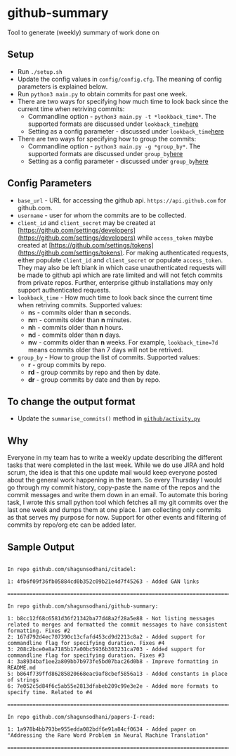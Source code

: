 # github-summary
Tool to generate (weekly) summary of work done on

## Setup

* Run `./setup.sh`
* Update the config values in `config/config.cfg`. The meaning of config parameters is explained below.
* Run `python3 main.py` to obtain commits for past one week.
* There are two ways for specifying how much time to look back since the current time when retriving commits:
    * Commandline option - `python3 main.py -t *lookback_time*`. The supported formats are discussed under `lookback_time`[here](README.md#config-parameters)
    * Setting as a config parameter - discussed under `lookback_time`[here](README.md#config-parameters)
* There are two ways for specifying how to group the commits:
	* Commandline option - `python3 main.py -g *group_by*`. The supported formats are discussed under `group_by`[here](README.md#config-parameters)
    * Setting as a config parameter - discussed under `group_by`[here](README.md#config-parameters)

## Config Parameters

* `base_url` - URL for accessing the github api. `https://api.github.com` for github.com.
* `username` - user for whom the commits are to be collected.
* `client_id` and `client_secret` may be created at [https://github.com/settings/developers](https://github.com/settings/developers) while `access_token` maybe created at [https://github.com/settings/tokens](https://github.com/settings/tokens). For making authenticated requests, either populate `client_id` and `client_secret` or populate `access_token`. They may also be left blank in which case unauthenticated requests will be made to github api which are rate limited and will not fetch commits from private repos. Further, enterprise github installations may only support authenticated requests.
* `lookback_time` - How much time to look back since the current time when retriving commits.
Supported values:
	* **n**s - commits older than **n** seconds.
	* **n**m - commits older than **n** minutes.
	* **n**h - commits older than **n** hours.
	* **n**d - commits older than **n** days.
	* **n**w - commits older than **n** weeks.
For example, `lookback_time=7d` means commits older than 7 days will not be retrived.
* `group_by` - How to group the list of commits.
Supported values:
	* **r** - group commits by repo.
	* **rd** - group commits by repo and then by date.
	* **dr** - group commits by date and then by repo.

## To change the output format

* Update the `summarise_commits()` method in [`github/activity.py`](github/activity.py)

## Why

Everyone in my team has to write a weekly update describing the different tasks that were completed in the last week. While we do use JIRA and hold scrum, the idea is that this one update mail would keep everyone posted about the general work happening in the team. So every Thursday I would go through my commit history, copy-paste the name of the repos and the commit messages and write them down in an email. To automate this boring task, I wrote this small python tool which fetches all my git commits over the last one week and dumps them at one place. I am collecting only commits as that serves my purpose for now. Support for other events and filtering of commits by repo/org etc can be added later.

## Sample Output

```

In repo github.com/shagunsodhani/citadel:

1: 4fb6f09f36fb05884cd0b352c09b21e4d7f45263 - Added GAN links

=============================================================================

In repo github.com/shagunsodhani/github-summary:

1: b8cc12f68c6581d36f21342ba77d48a2f28a5e88 - Not listing messages related to merges and formatted the commit messages to have consistent formatting. Fixes #2
2: 167d792d4ec707390c13cfafd453cd9d2213c8a2 - Added support for commandline flag for specifying duration. Fixes #4
3: 208c2bce0e8a7185b17a00bc5936b303231ca703 - Added support for commandline flag for specifying duration. Fixes #3
4: 3a8934baf1ee2a809bb7b973fe5bd07bac26d0b8 - Improve formatting in README.md
5: b864f739ffd86285820668eac9af8cbef5856a13 - Added constants in place of strings
6: 7e052c5d84f6c5ab55e2813dfabeb209c99e3e2e - Added more formats to specify time. Related to #4

=============================================================================

In repo github.com/shagunsodhani/papers-I-read:

1: 1a978b4bb793be955edda082bdf6e91a84cf0634 - Added paper on "Addressing the Rare Word Problem in Neural Machine Translation"

=============================================================================

```